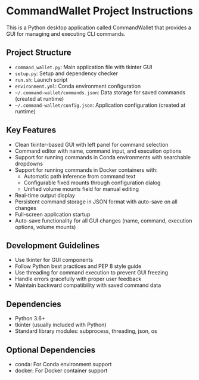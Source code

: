 <!-- Use this file to provide workspace-specific custom instructions to Copilot. For more details, visit https://code.visualstudio.com/docs/copilot/copilot-customization#_use-a-githubcopilotinstructionsmd-file -->

# CommandWallet Project Instructions

This is a Python desktop application called CommandWallet that provides a GUI for managing and executing CLI commands.

## Project Structure
- `command_wallet.py`: Main application file with tkinter GUI
- `setup.py`: Setup and dependency checker
- `run.sh`: Launch script
- `environment.yml`: Conda environment configuration
- `~/.command-wallet/commands.json`: Data storage for saved commands (created at runtime)
- `~/.command-wallet/config.json`: Application configuration (created at runtime)

## Key Features
- Clean tkinter-based GUI with left panel for command selection
- Command editor with name, command input, and execution options
- Support for running commands in Conda environments with searchable dropdowns
- Support for running commands in Docker containers with:
  - Automatic path inference from command text
  - Configurable fixed mounts through configuration dialog
  - Unified volume mounts field for manual editing
- Real-time output display
- Persistent command storage in JSON format with auto-save on all changes
- Full-screen application startup
- Auto-save functionality for all GUI changes (name, command, execution options, volume mounts)

## Development Guidelines
- Use tkinter for GUI components
- Follow Python best practices and PEP 8 style guide
- Use threading for command execution to prevent GUI freezing
- Handle errors gracefully with proper user feedback
- Maintain backward compatibility with saved command data

## Dependencies
- Python 3.6+
- tkinter (usually included with Python)
- Standard library modules: subprocess, threading, json, os

## Optional Dependencies
- conda: For Conda environment support
- docker: For Docker container support
